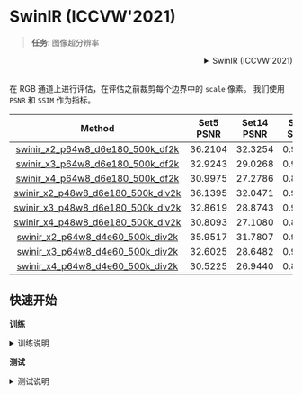 # SwinIR (ICCVW'2021)

> **任务**: 图像超分辨率

<!-- [ALGORITHM] -->

<details>
<summary align="right">SwinIR (ICCVW'2021)</summary>

```bibtex
@inproceedings{liang2021swinir,
  title={Swinir: Image restoration using swin transformer},
  author={Liang, Jingyun and Cao, Jiezhang and Sun, Guolei and Zhang, Kai and Van Gool, Luc and Timofte, Radu},
  booktitle={Proceedings of the IEEE/CVF International Conference on Computer Vision},
  pages={1833--1844},
  year={2021}
}
```

</details>

<br/>

在 RGB 通道上进行评估，在评估之前裁剪每个边界中的 `scale` 像素。
我们使用 `PSNR` 和 `SSIM` 作为指标。

|                                    Method                                    | Set5 PSNR | Set14 PSNR | Set5 SSIM | Set14 SSIM | GPU Info |                                    Download                                    |
| :--------------------------------------------------------------------------: | :-------: | :--------: | :-------: | :--------: | :------: | :----------------------------------------------------------------------------: |
| [swinir_x2_p64w8_d6e180_500k_df2k](/configs/swinir/swinir_x2_p64w8_d6e180_500k_df2k.py) |  36.2104  |  32.3254   |  0.9458   |   0.8997   |    1     | [model](https://drive.google.com/file/d/1Uw1QtPKnBvFalgx8sC-moFmTLCBtfbqM/view?usp=share_link) \\ |
| [swinir_x3_p64w8_d6e180_500k_df2k](/configs/swinir/swinir_x3_p64w8_d6e180_500k_df2k.py) |  32.9243  |  29.0268   |  0.9080   |   0.8212   |    1     | [model](https://drive.google.com/file/d/13VOC_15bH4OcfqLX3TYa3NwoTSADKH9b/view?usp=share_link) \\ |
| [swinir_x4_p64w8_d6e180_500k_df2k](/configs/swinir/swinir_x4_p64w8_d6e180_500k_df2k.py) |  30.9975  |  27.2786   |  0.8757   |   0.8973   |    1     | [model](https://drive.google.com/file/d/12IXYTR_3UebYbTqR9wumBEv5AlL6Qyr9/view?usp=share_link) \\ |
| [swinir_x2_p48w8_d6e180_500k_div2k](/configs/swinir/swinir_x2_p48w8_d6e180_500k_div2k.py) |  36.1395  |  32.0471   |  0.9453   |   0.9398   |    1     | [model](https://drive.google.com/file/d/1NwpDavsYKNcVptQyUrCzFp2ArAtBV6a2/view?usp=share_link) \\ |
| [swinir_x3_p48w8_d6e180_500k_div2k](/configs/swinir/swinir_x3_p48w8_d6e180_500k_div2k.py) |  32.8619  |  28.8743   |  0.9073   |   0.8178   |    1     | [model](https://drive.google.com/file/d/11fn_CkgaYl-flzaeJeapKa0d17RwPNQ9/view?usp=share_link) \\ |
| [swinir_x4_p48w8_d6e180_500k_div2k](/configs/swinir/swinir_x4_p48w8_d6e180_500k_div2k.py) |  30.8093  |  27.1080   |  0.8729   |   0.7540   |    1     | [model](https://drive.google.com/file/d/1KWaJ3X6ZrXJZ37jHczdjRTcElQ_sPTpP/view?usp=share_link) \\ |
| [swinir_x2_p64w8_d4e60_500k_div2k](/configs/swinir/swinir_x2_p64w8_d4e60_500k_div2k.py) |  35.9517  |  31.7807   |  0.9442   |   0.8948   |    1     | [model](https://drive.google.com/file/d/13dDwSMxjBpZZiXlgKHH9onkxzLUKZ0LX/view?usp=share_link) \\ |
| [swinir_x3_p64w8_d4e60_500k_div2k](/configs/swinir/swinir_x3_p64w8_d4e60_500k_div2k.py) |  32.6025  |  28.6482   |  0.9045   |   0.8136   |    1     | [model](https://drive.google.com/file/d/1Jj0Mdyd2sbaaredwNxVtp0zraHr_EgCN/view?usp=share_link) \\ |
| [swinir_x4_p64w8_d4e60_500k_div2k](/configs/swinir/swinir_x4_p64w8_d4e60_500k_div2k.py) |  30.5225  |  26.9440   |  0.8678   |   0.7484   |    1     | [model](https://drive.google.com/file/d/1hf-Bod4nAo13dRgyHKYiAi260a1sYCT8/view?usp=share_link) \\ |

## 快速开始

**训练**

<details>
<summary>训练说明</summary>

您可以使用以下命令来训练模型。

```shell
# CPU上训练
# 001 Classical Image Super-Resolution (middle size)
# (setting1: when model is trained on DIV2K and with training_patch_size=48)
CUDA_VISIBLE_DEVICES=-1 python tools/train.py configs/swinir/swinir_x2_p48w8_d6e180_500k_div2k.py
CUDA_VISIBLE_DEVICES=-1 python tools/train.py configs/swinir/swinir_x3_p48w8_d6e180_500k_div2k.py
CUDA_VISIBLE_DEVICES=-1 python tools/train.py configs/swinir/swinir_x4_p48w8_d6e180_500k_div2k.py

# (setting2: when model is trained on DIV2K+Flickr2K and with training_patch_size=64)
CUDA_VISIBLE_DEVICES=-1 python tools/train.py configs/swinir/swinir_x2_p64w8_d6e180_500k_df2k.py
CUDA_VISIBLE_DEVICES=-1 python tools/train.py configs/swinir/swinir_x3_p64w8_d6e180_500k_df2k.py
CUDA_VISIBLE_DEVICES=-1 python tools/train.py configs/swinir/swinir_x4_p64w8_d6e180_500k_df2k.py

# 002 Lightweight Image Super-Resolution (small size)
CUDA_VISIBLE_DEVICES=-1 python tools/train.py configs/swinir/swinir_x2_p64w8_d4e60_500k_div2k.py
CUDA_VISIBLE_DEVICES=-1 python tools/train.py configs/swinir/swinir_x3_p64w8_d4e60_500k_div2k.py
CUDA_VISIBLE_DEVICES=-1 python tools/train.py configs/swinir/swinir_x4_p64w8_d4e60_500k_div2k.py


# 单个GPU上训练
# 001 Classical Image Super-Resolution (middle size)
# (setting1: when model is trained on DIV2K and with training_patch_size=48)
python tools/train.py configs/swinir/swinir_x2_p48w8_d6e180_500k_div2k.py
python tools/train.py configs/swinir/swinir_x3_p48w8_d6e180_500k_div2k.py
python tools/train.py configs/swinir/swinir_x4_p48w8_d6e180_500k_div2k.py

# (setting2: when model is trained on DIV2K+Flickr2K and with training_patch_size=64)
python tools/train.py configs/swinir/swinir_x2_p64w8_d6e180_500k_df2k.py
python tools/train.py configs/swinir/swinir_x3_p64w8_d6e180_500k_df2k.py
python tools/train.py configs/swinir/swinir_x4_p64w8_d6e180_500k_df2k.py

# 002 Lightweight Image Super-Resolution (small size)
python tools/train.py configs/swinir/swinir_x2_p64w8_d4e60_500k_div2k.py
python tools/train.py configs/swinir/swinir_x3_p64w8_d4e60_500k_div2k.py
python tools/train.py configs/swinir/swinir_x4_p64w8_d4e60_500k_div2k.py


# 多个GPU上训练
# 001 Classical Image Super-Resolution (middle size)
# (setting1: when model is trained on DIV2K and with training_patch_size=48)
./tools/dist_train.sh configs/swinir/swinir_x2_p48w8_d6e180_500k_div2k.py 8
./tools/dist_train.sh configs/swinir/swinir_x3_p48w8_d6e180_500k_div2k.py 8
./tools/dist_train.sh configs/swinir/swinir_x4_p48w8_d6e180_500k_div2k.py 8

# (setting2: when model is trained on DIV2K+Flickr2K and with training_patch_size=64)
./tools/dist_train.sh configs/swinir/swinir_x2_p64w8_d6e180_500k_df2k.py 8
./tools/dist_train.sh configs/swinir/swinir_x3_p64w8_d6e180_500k_df2k.py 8
./tools/dist_train.sh configs/swinir/swinir_x4_p64w8_d6e180_500k_df2k.py 8

# 002 Lightweight Image Super-Resolution (small size)
./tools/dist_train.sh configs/swinir/swinir_x2_p64w8_d4e60_500k_div2k.py 8
./tools/dist_train.sh configs/swinir/swinir_x3_p64w8_d4e60_500k_div2k.py 8
./tools/dist_train.sh configs/swinir/swinir_x4_p64w8_d4e60_500k_div2k.py 8
```

更多细节可以参考 [train_test.md](/docs/zh_cn/user_guides/train_test.md) 中的 **Train a model** 部分。

</details>

**测试**

<details>
<summary>测试说明</summary>

您可以使用以下命令来测试模型。

```shell
# CPU上测试
# 001 Classical Image Super-Resolution (middle size)
# (setting1: when model is trained on DIV2K and with training_patch_size=48)
CUDA_VISIBLE_DEVICES=-1 python tools/test.py configs/swinir/swinir_x2_p48w8_d6e180_500k_div2k.py https://drive.google.com/file/d/1NwpDavsYKNcVptQyUrCzFp2ArAtBV6a2/view?usp=share_link
CUDA_VISIBLE_DEVICES=-1 python tools/test.py configs/swinir/swinir_x3_p48w8_d6e180_500k_div2k.py https://drive.google.com/file/d/11fn_CkgaYl-flzaeJeapKa0d17RwPNQ9/view?usp=share_link
CUDA_VISIBLE_DEVICES=-1 python tools/test.py configs/swinir/swinir_x4_p48w8_d6e180_500k_div2k.py https://drive.google.com/file/d/1KWaJ3X6ZrXJZ37jHczdjRTcElQ_sPTpP/view?usp=share_link

# (setting2: when model is trained on DIV2K+Flickr2K and with training_patch_size=64)
CUDA_VISIBLE_DEVICES=-1 python tools/test.py configs/swinir/swinir_x2_p64w8_d6e180_500k_df2k.py https://drive.google.com/file/d/1Uw1QtPKnBvFalgx8sC-moFmTLCBtfbqM/view?usp=share_link
CUDA_VISIBLE_DEVICES=-1 python tools/test.py configs/swinir/swinir_x3_p64w8_d6e180_500k_df2k.py https://drive.google.com/file/d/13VOC_15bH4OcfqLX3TYa3NwoTSADKH9b/view?usp=share_link
CUDA_VISIBLE_DEVICES=-1 python tools/test.py configs/swinir/swinir_x4_p64w8_d6e180_500k_df2k.py https://drive.google.com/file/d/12IXYTR_3UebYbTqR9wumBEv5AlL6Qyr9/view?usp=share_link

# 002 Lightweight Image Super-Resolution (small size)
CUDA_VISIBLE_DEVICES=-1 python tools/test.py configs/swinir/swinir_x2_p64w8_d4e60_500k_div2k.py https://drive.google.com/file/d/13dDwSMxjBpZZiXlgKHH9onkxzLUKZ0LX/view?usp=share_link
CUDA_VISIBLE_DEVICES=-1 python tools/test.py configs/swinir/swinir_x3_p64w8_d4e60_500k_div2k.py https://drive.google.com/file/d/1Jj0Mdyd2sbaaredwNxVtp0zraHr_EgCN/view?usp=share_link
CUDA_VISIBLE_DEVICES=-1 python tools/test.py configs/swinir/swinir_x4_p64w8_d4e60_500k_div2k.py https://drive.google.com/file/d/1hf-Bod4nAo13dRgyHKYiAi260a1sYCT8/view?usp=share_link


# 单个GPU上测试
# 001 Classical Image Super-Resolution (middle size)
# (setting1: when model is trained on DIV2K and with training_patch_size=48)
python tools/test.py configs/swinir/swinir_x2_p48w8_d6e180_500k_div2k.py https://drive.google.com/file/d/1NwpDavsYKNcVptQyUrCzFp2ArAtBV6a2/view?usp=share_link
python tools/test.py configs/swinir/swinir_x3_p48w8_d6e180_500k_div2k.py https://drive.google.com/file/d/11fn_CkgaYl-flzaeJeapKa0d17RwPNQ9/view?usp=share_link
python tools/test.py configs/swinir/swinir_x4_p48w8_d6e180_500k_div2k.py https://drive.google.com/file/d/1KWaJ3X6ZrXJZ37jHczdjRTcElQ_sPTpP/view?usp=share_link

# (setting2: when model is trained on DIV2K+Flickr2K and with training_patch_size=64)
python tools/test.py configs/swinir/swinir_x2_p64w8_d6e180_500k_df2k.py https://drive.google.com/file/d/1Uw1QtPKnBvFalgx8sC-moFmTLCBtfbqM/view?usp=share_link
python tools/test.py configs/swinir/swinir_x3_p64w8_d6e180_500k_df2k.py https://drive.google.com/file/d/13VOC_15bH4OcfqLX3TYa3NwoTSADKH9b/view?usp=share_link
python tools/test.py configs/swinir/swinir_x4_p64w8_d6e180_500k_df2k.py https://drive.google.com/file/d/12IXYTR_3UebYbTqR9wumBEv5AlL6Qyr9/view?usp=share_link

# 002 Lightweight Image Super-Resolution (small size)
python tools/test.py configs/swinir/swinir_x2_p64w8_d4e60_500k_div2k.py https://drive.google.com/file/d/13dDwSMxjBpZZiXlgKHH9onkxzLUKZ0LX/view?usp=share_link
python tools/test.py configs/swinir/swinir_x3_p64w8_d4e60_500k_div2k.py https://drive.google.com/file/d/1Jj0Mdyd2sbaaredwNxVtp0zraHr_EgCN/view?usp=share_link
python tools/test.py configs/swinir/swinir_x4_p64w8_d4e60_500k_div2k.py https://drive.google.com/file/d/1hf-Bod4nAo13dRgyHKYiAi260a1sYCT8/view?usp=share_link


# 多个GPU上测试
# 001 Classical Image Super-Resolution (middle size)
# (setting1: when model is trained on DIV2K and with training_patch_size=48)
./tools/dist_test.sh configs/swinir/swinir_x2_p48w8_d6e180_500k_div2k.py https://drive.google.com/file/d/1NwpDavsYKNcVptQyUrCzFp2ArAtBV6a2/view?usp=share_link
./tools/dist_test.sh configs/swinir/swinir_x3_p48w8_d6e180_500k_div2k.py https://drive.google.com/file/d/11fn_CkgaYl-flzaeJeapKa0d17RwPNQ9/view?usp=share_link
./tools/dist_test.sh configs/swinir/swinir_x4_p48w8_d6e180_500k_div2k.py https://drive.google.com/file/d/1KWaJ3X6ZrXJZ37jHczdjRTcElQ_sPTpP/view?usp=share_link

# (setting2: when model is trained on DIV2K+Flickr2K and with training_patch_size=64)
./tools/dist_test.sh configs/swinir/swinir_x2_p64w8_d6e180_500k_df2k.py https://drive.google.com/file/d/1Uw1QtPKnBvFalgx8sC-moFmTLCBtfbqM/view?usp=share_link
./tools/dist_test.sh configs/swinir/swinir_x3_p64w8_d6e180_500k_df2k.py https://drive.google.com/file/d/13VOC_15bH4OcfqLX3TYa3NwoTSADKH9b/view?usp=share_link
./tools/dist_test.sh configs/swinir/swinir_x4_p64w8_d6e180_500k_df2k.py https://drive.google.com/file/d/12IXYTR_3UebYbTqR9wumBEv5AlL6Qyr9/view?usp=share_link

# 002 Lightweight Image Super-Resolution (small size)
./tools/dist_test.sh configs/swinir/swinir_x2_p64w8_d4e60_500k_div2k.py https://drive.google.com/file/d/13dDwSMxjBpZZiXlgKHH9onkxzLUKZ0LX/view?usp=share_link
./tools/dist_test.sh configs/swinir/swinir_x3_p64w8_d4e60_500k_div2k.py https://drive.google.com/file/d/1Jj0Mdyd2sbaaredwNxVtp0zraHr_EgCN/view?usp=share_link
./tools/dist_test.sh configs/swinir/swinir_x4_p64w8_d4e60_500k_div2k.py https://drive.google.com/file/d/1hf-Bod4nAo13dRgyHKYiAi260a1sYCT8/view?usp=share_link

```

更多细节可以参考 [train_test.md](/docs/zh_cn/user_guides/train_test.md) 中的 **Test a pre-trained model** 部分。

</details>
